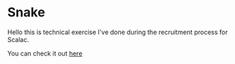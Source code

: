 # Snake

Hello this is technical exercise I've done during the recruitment process for Scalac.

You can check it out [here](https://snake-eosin-one.vercel.app)
